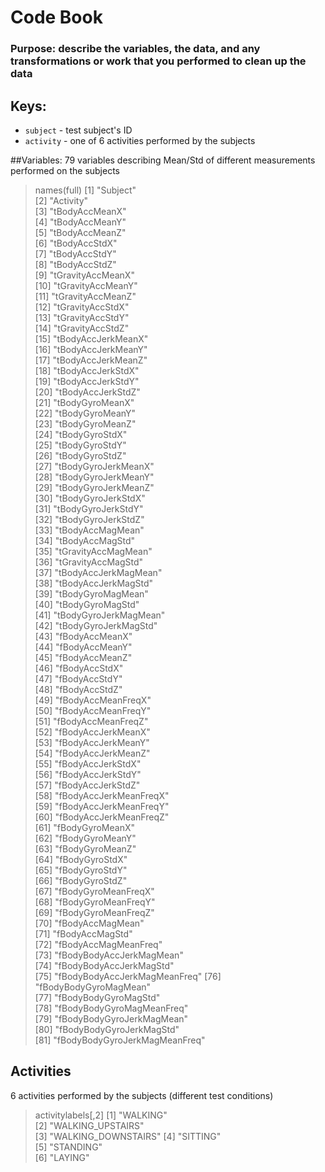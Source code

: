 # Code Book 
### Purpose: describe the variables, the data, and any transformations or work that you performed to clean up the data

## Keys:
* `subject` - test subject's ID
* `activity` - one of 6 activities performed by the subjects 

##Variables:
79 variables describing Mean/Std of different measurements performed on the subjects 

> names(full) 
 [1] "Subject"                     
 [2] "Activity"                    
 [3] "tBodyAccMeanX"               
 [4] "tBodyAccMeanY"               
 [5] "tBodyAccMeanZ"               
 [6] "tBodyAccStdX"                
 [7] "tBodyAccStdY"                
 [8] "tBodyAccStdZ"                
 [9] "tGravityAccMeanX"            
[10] "tGravityAccMeanY"            
[11] "tGravityAccMeanZ"            
[12] "tGravityAccStdX"             
[13] "tGravityAccStdY"             
[14] "tGravityAccStdZ"             
[15] "tBodyAccJerkMeanX"           
[16] "tBodyAccJerkMeanY"           
[17] "tBodyAccJerkMeanZ"           
[18] "tBodyAccJerkStdX"            
[19] "tBodyAccJerkStdY"            
[20] "tBodyAccJerkStdZ"            
[21] "tBodyGyroMeanX"              
[22] "tBodyGyroMeanY"              
[23] "tBodyGyroMeanZ"              
[24] "tBodyGyroStdX"               
[25] "tBodyGyroStdY"               
[26] "tBodyGyroStdZ"               
[27] "tBodyGyroJerkMeanX"          
[28] "tBodyGyroJerkMeanY"          
[29] "tBodyGyroJerkMeanZ"          
[30] "tBodyGyroJerkStdX"           
[31] "tBodyGyroJerkStdY"           
[32] "tBodyGyroJerkStdZ"           
[33] "tBodyAccMagMean"             
[34] "tBodyAccMagStd"              
[35] "tGravityAccMagMean"          
[36] "tGravityAccMagStd"           
[37] "tBodyAccJerkMagMean"         
[38] "tBodyAccJerkMagStd"          
[39] "tBodyGyroMagMean"            
[40] "tBodyGyroMagStd"             
[41] "tBodyGyroJerkMagMean"        
[42] "tBodyGyroJerkMagStd"         
[43] "fBodyAccMeanX"               
[44] "fBodyAccMeanY"               
[45] "fBodyAccMeanZ"               
[46] "fBodyAccStdX"                
[47] "fBodyAccStdY"                
[48] "fBodyAccStdZ"                
[49] "fBodyAccMeanFreqX"           
[50] "fBodyAccMeanFreqY"           
[51] "fBodyAccMeanFreqZ"           
[52] "fBodyAccJerkMeanX"           
[53] "fBodyAccJerkMeanY"           
[54] "fBodyAccJerkMeanZ"           
[55] "fBodyAccJerkStdX"            
[56] "fBodyAccJerkStdY"            
[57] "fBodyAccJerkStdZ"            
[58] "fBodyAccJerkMeanFreqX"       
[59] "fBodyAccJerkMeanFreqY"       
[60] "fBodyAccJerkMeanFreqZ"       
[61] "fBodyGyroMeanX"              
[62] "fBodyGyroMeanY"              
[63] "fBodyGyroMeanZ"              
[64] "fBodyGyroStdX"               
[65] "fBodyGyroStdY"               
[66] "fBodyGyroStdZ"               
[67] "fBodyGyroMeanFreqX"          
[68] "fBodyGyroMeanFreqY"          
[69] "fBodyGyroMeanFreqZ"          
[70] "fBodyAccMagMean"             
[71] "fBodyAccMagStd"              
[72] "fBodyAccMagMeanFreq"         
[73] "fBodyBodyAccJerkMagMean"     
[74] "fBodyBodyAccJerkMagStd"      
[75] "fBodyBodyAccJerkMagMeanFreq" 
[76] "fBodyBodyGyroMagMean"        
[77] "fBodyBodyGyroMagStd"         
[78] "fBodyBodyGyroMagMeanFreq"    
[79] "fBodyBodyGyroJerkMagMean"    
[80] "fBodyBodyGyroJerkMagStd"     
[81] "fBodyBodyGyroJerkMagMeanFreq"

## Activities 
6 activities performed by the subjects (different test conditions)

> activitylabels[,2]
[1] "WALKING"           
[2] "WALKING_UPSTAIRS"  
[3] "WALKING_DOWNSTAIRS"
[4] "SITTING"           
[5] "STANDING"          
[6] "LAYING"  